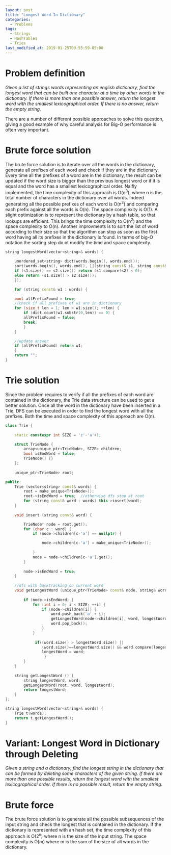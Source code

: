 ```yaml
---
layout: post
title: "Longest Word In Dictionary"
categories:
  - Problems
tags:
  - Strings
  - HashTables
  - Tries
last_modified_at: 2019-01-25T09:55:59-05:00
---
```


# Problem definition

*Given a list of strings words representing an english dictionary, find the longest word that can be built one character at a time by other words in the dictionary. If there is more than one possible answer, return the longest word with the smallest lexicographical order. If there is no answer, return the empty string.*

There are a number of different possible approaches to solve this question, giving a good example of why careful analysis for Big-O performance is often very important.

# Brute force solution

The brute force solution is to iterate over all the words in the dictionary, generate all prefixes of each word and check if they are in the dictionary. Every time all the prefixes of a word are in the dictionary, the result can be updated if the word size is bigger than the previous longest word or if it is equal and the word has a smallest lexicographical order. Naifly implemented, the time complexity of this approach is O(n<sup>3</sup>), where n is the total number of characters in the dictionary over all words. Indeed generating all the possible prefixes of each word is O(n<sup>3</sup>) and comparing each prefix against all the words is O(n). The space complexity is O(1). A slight optimization is to represent the dictionary by a hash table, so that lookups are efficient. This brings the time complexity to O(n<sup>2</sup>) and the space complexity to O(n). Another improvments is to sort the list of word according to their size so that the algorithm can stop as soon as the first word having  all its prefixes in the dictionary is found. In terms of big-O notation the sorting step do ot modify the time and space complexity.


```cpp
string longestWord(vector<string>& words) {

    unordered_set<string> dict(words.begin(), words.end());
    sort(words.begin(), words.end(), [](string const& s1, string const& s2){
	if (s1.size() == s2.size()) return (s1.compare(s2) < 0);
	else return (s1.size() > s2.size());
    });

    for (string const& w1 : words) {           

	bool allPrefixFound = true;
	//check if all prefixes of w1 are in dictionary
	for (size_t len = 1; len < w1.size(); ++len) {                                    
	    if (dict.count(w1.substr(0,len)) == 0) {
		allPrefixFound = false;
		break;   
	    }
	}

	//update answer
	if (allPrefixFound) return w1;
    }
    return "";
}

```

# Trie solution

Since the problem requires to verify if all the prefixes of each word are contained in the dictionary, the Trie data structure can be used to get a better solution. Once all the word in the dictionary have been inserted in a Trie, DFS can be executed in order to find the longest word with all the prefixes. Both the time and space complexity of this approach are O(n).

```cpp
class Trie {
        
    static constexpr int SIZE = 'z'-'a'+1;

	struct TrieNode {
		array<unique_ptr<TrieNode>, SIZE> children;
		bool isEndWord = false;
		TrieNode() {}   
	};
   
	unique_ptr<TrieNode> root;

public:
	Trie (vector<string> const& words) {
		root = make_unique<TrieNode>();
        root->isEndWord = true;  //otherwise dfs stop at root
		for (string const& word : words) this->insert(word);		
	}
    
	void insert (string const& word) {

		TrieNode* node = root.get();
		for (char c : word) {
			if (node->children[c-'a'] == nullptr) {

				node->children[c-'a'] = make_unique<TrieNode>();
                        
			}
			node = node->children[c-'a'].get();
		}
        	  
		node->isEndWord = true;
	}
 
    //dfs with backtracking on current word
	void getLongestWord (unique_ptr<TrieNode> const& node, string& word, string& longestWord) {		
		
		if (node->isEndWord) {
			for (int i = 0; i < SIZE; ++i) {
				if (node->children[i]) {
					word.push_back('a' + i);
					getLongestWord(node->children[i], word, longestWord);
					word.pop_back();
				}
			}
            
			 if((word.size() > longestWord.size() ||
		        (word.size()==longestWord.size() && word.compare(longestWord) < 0))) {
			    longestWord = word;
		    	 }
		}	
	}
 
	string getLongestWord () {
		string longestWord, word;
		getLongestWord(root, word, longestWord);
        return longestWord;
	}  
};

string longestWord(vector<string>& words) {
    Trie t(words);
    return t.getLongestWord();
}
```

# Variant: Longest Word in Dictionary through Deleting

*Given a string and a dictionary, find the longest string in the dictionary that can be formed by deleting some characters of the given string. If there are more than one possible results, return the longest word with the smallest lexicographical order. If there is no possible result, return the empty string.*

# Brute force
The brute force solution is to generate all the possible subsequences of the input string and check the longest that is contained in the dictionary. If the dictionary is represented with an hash set, the time complexity of this approach is O(2<sup>n</sup>) where n is the size of the input string. The space complexity is O(m) where m is the sum of the size of all words in the dictionary.